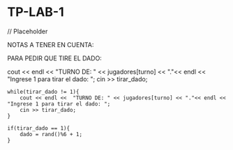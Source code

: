 # TP-LAB-1
// Placeholder 



NOTAS A TENER EN CUENTA:


PARA PEDIR QUE TIRE EL DADO:

cout << endl <<  "TURNO DE: " << jugadores[turno] << "."<< endl << "Ingrese 1 para tirar el dado: ";
    cin >> tirar_dado;
    
    while(tirar_dado != 1){
        cout << endl <<  "TURNO DE: " << jugadores[turno] << "."<< endl << "Ingrese 1 para tirar el dado: ";
        cin >> tirar_dado;
    }

    if(tirar_dado == 1){
        dado = rand()%6 + 1;
    }